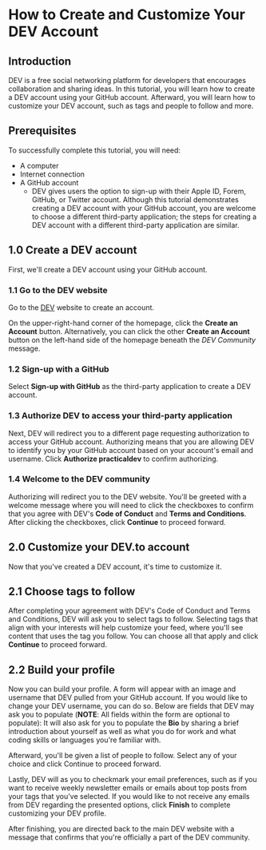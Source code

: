 # How to Create and Customize Your DEV Account

## Introduction

DEV is a free social networking platform for developers that encourages collaboration and sharing ideas. In this tutorial, you will learn how to create a DEV account using your GitHub account. Afterward, you will learn how to customize your DEV account, such as tags and people to follow and more.

## Prerequisites

To successfully complete this tutorial, you will need:

- A computer
- Internet connection
- A GitHub account
  - DEV gives users the option to sign-up with their Apple ID, Forem, GitHub, or Twitter account. Although this tutorial demonstrates creating a DEV account with your GitHub account, you are welcome to choose a different third-party application; the steps for creating a DEV account with a different third-party application are similar.

## 1.0 Create a DEV account

First, we'll create a DEV account using your GitHub account.

### 1.1 Go to the DEV website

Go to the [DEV](dev.to) website to create an account.

On the upper-right-hand corner of the homepage, click the **Create an Account** button. Alternatively, you can click the other **Create an Account** button on the left-hand side of the homepage beneath the _DEV Community_ message.

### 1.2 Sign-up with a GitHub

Select **Sign-up with GitHub** as the third-party application to create a DEV account.

### 1.3 Authorize DEV to access your third-party application

Next, DEV will redirect you to a different page requesting authorization to access your GitHub account. Authorizing means that you are allowing DEV to identify you by your GitHub account based on your account's email and username. Click **Authorize practicaldev** to confirm authorizing.

### 1.4 Welcome to the DEV community

Authorizing will redirect you to the DEV website. You'll be greeted with a welcome message where you will need to click the checkboxes to confirm that you agree with DEV's **Code of Conduct** and **Terms and Conditions**. After clicking the checkboxes, click **Continue** to proceed forward.

## 2.0 Customize your DEV.to account

Now that you've created a DEV account, it's time to customize it.

## 2.1 Choose tags to follow

After completing your agreement with DEV's Code of Conduct and Terms and Conditions, DEV will ask you to select tags to follow. Selecting tags that align with your interests will help customize your feed, where you'll see content that uses the tag you follow. You can choose all that apply and click **Continue** to proceed forward.

## 2.2 Build your profile

Now you can build your profile. A form will appear with an image and username that DEV pulled from your GitHub account. If you would like to change your DEV username, you can do so. Below are fields that DEV may ask you to populate (**NOTE**: All fields within the form are optional to populate): It will also ask for you to populate the **Bio** by sharing a brief introduction about yourself as well as what you do for work and what coding skills or languages you're familiar with.

Afterward, you'll be given a list of people to follow. Select any of your choice and click Continue to proceed forward.

Lastly, DEV will as you to checkmark your email preferences, such as if you want to receive weekly newsletter emails or emails about top posts from your tags that you've selected. If you would like to not receive any emails from DEV regarding the presented options, click **Finish** to complete customizing your DEV profile.

After finishing, you are directed back to the main DEV website with a message that confirms that you're officially a part of the DEV community.
